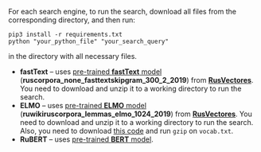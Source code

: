 For each search engine, to run the search, download all files from the corresponding directory, and then run: </br>
```
pip3 install -r requirements.txt
python "your_python_file" "your_search_query"
```
in the directory with all necessary files. </br>
* **fastText** – uses [pre-trained **fastText** model](http://vectors.nlpl.eu/repository/11/181.zip) (**ruscorpora_none_fasttextskipgram_300_2_2019**) from [**RusVectores**](https://rusvectores.org/en/models/). You need to download and unzip it to a working directory to run the search.
* **ELMO** – uses [pre-trained **ELMO** model](http://vectors.nlpl.eu/repository/11/196.zip) (**ruwikiruscorpora_lemmas_elmo_1024_2019**) from [**RusVectores**](https://rusvectores.org/en/models/). You need to download and unzip it to a working directory to run the search. Also, you need to download [this code](https://github.com/ltgoslo/simple_elmo) and run ```gzip``` on ```vocab.txt```. </br>
* **RuBERT** – uses [pre-trained **BERT** model](http://docs.deeppavlov.ai/en/master/features/models/bert.html). </br>
</br>
